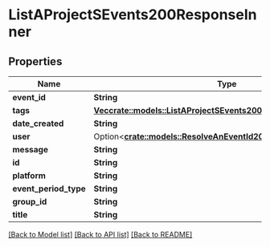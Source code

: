 # ListAProjectSEvents200ResponseInner

## Properties

Name | Type | Description | Notes
------------ | ------------- | ------------- | -------------
**event_id** | **String** |  | 
**tags** | [**Vec<crate::models::ListAProjectSEvents200ResponseInnerTagsInner>**](List_a_Project_s_Events_200_response_inner_tags_inner.md) |  | 
**date_created** | **String** |  | 
**user** | Option<[**crate::models::ResolveAnEventId200ResponseEventUser**](Resolve_an_Event_ID_200_response_event_user.md)> |  | 
**message** | **String** |  | 
**id** | **String** |  | 
**platform** | **String** |  | 
**event_period_type** | **String** |  | 
**group_id** | **String** |  | 
**title** | **String** |  | 

[[Back to Model list]](../README.md#documentation-for-models) [[Back to API list]](../README.md#documentation-for-api-endpoints) [[Back to README]](../README.md)


